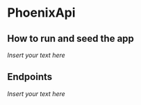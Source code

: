 # PhoenixApi

## How to run and seed the app
*Insert your text here*

## Endpoints
*Insert your text here*
